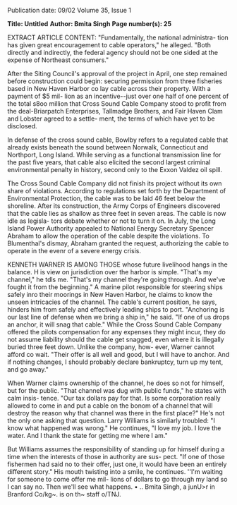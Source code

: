 Publication date: 09/02
Volume 35, Issue 1

**Title:  Untitled**
**Author: Bmita Singh**
**Page number(s): 25**

EXTRACT ARTICLE CONTENT:
"Fundamentally, the national administra-
tion has given great encouragement to 
cable operators," he alleged. "Both directly 
and indirectly, the federal agency should 
not be one sided at the expense of 
Northeast consumers." 


After the Siting Council's approval of 
the project in April, one step remained 
before construction could begin: securing 
permission from three fisheries based in 
New Haven Harbor co lay cable across 
their property. With a payment of $5 mil-
lion as an incentive--just over one half of 
one percent of the total s8oo million that 
Cross Sound Cable Company stood to 
profit 
from 
the 
deal-Briarpatch 
Enterprises, Tallmadge Brothers, and Fair 
Haven Clam and Lobster agreed to a settle-
ment, the terms of which have yet to be 
disclosed. 


In defense of the cross sound cable, 
Bowlby refers to a regulated cable that 
already exists beneath the sound between 
Norwalk, Connecticut and Northport, 
Long Island. While serving as a functional 
transmission line for the past five years, 
that cable also elicited the second largest 
criminal environmental penalty in history, 
second only to the Exxon Valdez oil spill. 


The Cross Sound Cable Company did not 
finish its project without its own share of 
violations. According to regulations set 
forth by the Department of Environmental 
Protection, the cable was to be laid 46 feet 
below the shoreline. After its construction, 
the Army Corps of Engineers discovered 
that the cable lies as shallow as three feet in 
seven areas. The cable is now idle as legisla-
tors debate whether or not to turn it on. In 
July, the Long Island Power Authority 
appealed to National Energy Secretary 
Spencer Abraham to allow the operation of 
the cable despite the violations. To 
Blumenthal's dismay, Abraham granted the 
request, authorizing the cable to operate in 
the evenr of a severe energy crisis. 


KENNETH WARNER IS AMONG THOSE 
whose future livelihood hangs in the 
balance. H is view on jurisdiction over the 
harbor is simple. "That's my channel," he 
tdls me. "That's my channel they're going 
through. And we've fought it from the 
beginning." A marine pilot responsible for 
steering ships safely inro their moorings in 
New Haven Harbor, he claims to know the 
unseen intricacies of the channel. The 
cable's current position, he says, hinders 
him from safely and effectively leading 
ships to port. "Anchoring is our last line of 
defense when we bring a ship in," he said. 
"If one of us drops an anchor, it will snag 
that cable." While the Cross Sound Cable 
Company offered the pilots compensation 
for any expenses they might incur, they do 
not assume liability should the cable get 
snagged, even where it is illegally buried 
three feet down. Unlike the company, how-
ever, Warner cannot afford co wait. "Their 
offer is all well and good, but I will have to 
anchor. And if nothing changes, I should 
probably declare bankruptcy, turn up my 
tent, and go away." 


When Warner claims ownership of the 
channel, he does so not for himself, but for 
the public. "That channel was dug with 
public funds," he states with calm insis-
tence. "Our tax dollars pay for that. Is some 
corporation really allowed to come in and 
put a cable on the bonom of a channel that 
will destroy the reason why that channel 
was there in the first place?" He's not the 
only one asking that question. Larry 
Williams is similarly troubled: "I know 
what happened was wrong." He continues, 
"I love my job. I love the water. And I 
thank the state for getting me where I am." 


But Williams assumes the responsibility of 
standing up for himself during a time when 
the interests of those in authority are sus-
pect. "If one of those fishermen had said no 
to their offer, just one, it would have been 
an entirely different story." His mouth 
twisting into a smile, he continues. ''I'm 
waiting for someone to come offer me mil-
lions of dollars to go through my land so I 
can say no. Then we'll see what happens. • .. 
Bmita Singh, a junU>r in Branford 
Co/kg~. is on th~ staff o/TNJ.